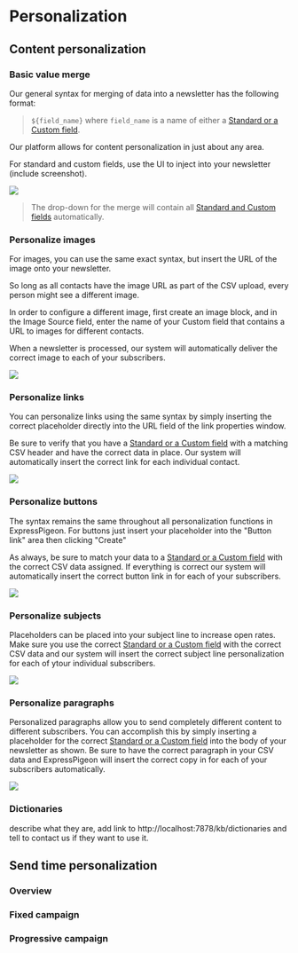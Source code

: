 # Personalization

## Content personalization

### Basic value merge

Our general syntax for merging of data into a newsletter has the following format: 
 
 > `${field_name}` where `field_name` is a name of either a [Standard or a Custom field](contact-fields). 

Our platform allows for content personalization in just about any area.

For standard and custom fields, use the UI to inject into your newsletter (include screenshot).

![](images/merge.png)
 
> The drop-down for the merge will contain all [Standard and Custom fields](contact-fields) automatically. 

### Personalize images

For images, you can use the same exact syntax, but insert the URL of the image onto your newsletter. 

So long as all contacts have the image URL as part of the CSV upload, every person might see a different image. 

In order to configure a different image, first create an image block, and in the Image Source field, enter 
the name of your Custom field that contains a URL to images for different contacts. 
 
When a newsletter is processed, our system will automatically deliver the correct image to each of your
subscribers.
 
 

![](images/image-merge.png)


### Personalize links

You can personalize links using the same syntax by simply inserting the correct placeholder directly into the URL field
of the link properties window. 

Be sure to verify that you have a [Standard or a Custom field](contact-fields) with a matching CSV header and have the correct data in place. Our system will automatically insert the correct link for each individual contact. 

![](images/link-merge.png)

### Personalize buttons 

The syntax remains the same throughout all personalization functions in ExpressPigeon. For buttons just insert your placeholder into the "Button link" area then clicking "Create"

As always, be sure to match your data to a [Standard or a Custom field](contact-fields) with the correct CSV data assigned. If everything is correct our system will automatically insert the correct button link in for each of your subscribers.


![](images/button-merge.png)

### Personalize subjects

Placeholders can be placed into your subject line to increase open rates. Make sure you use the correct [Standard or a Custom field](contact-fields) with the correct CSV data and our system will insert the correct subject line personalization for each of ytour individual subscribers.

![](images/subject-merge.png)

### Personalize paragraphs

Personalized paragraphs allow you to send completely different content to different subscribers. You can accomplish this by simply inserting a placeholder for the correct [Standard or a Custom field](contact-fields) into the body of your newsletter as shown. Be sure to have the correct paragraph in your CSV data and ExpressPigeon will insert the correct copy in for each of your subscribers automatically. 

![](images/paragraph-merge.png)

### Dictionaries

describe what they are, add link to http://localhost:7878/kb/dictionaries and tell to contact us if they want to use it. 


## Send time personalization

### Overview

### Fixed campaign

### Progressive campaign


